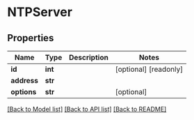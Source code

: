 # NTPServer

## Properties

Name | Type | Description | Notes
------------ | ------------- | ------------- | -------------
**id** | **int** |  | [optional] [readonly] 
**address** | **str** |  | 
**options** | **str** |  | [optional] 

[[Back to Model list]](../#documentation-for-models) [[Back to API list]](../#documentation-for-api-endpoints) [[Back to README]](../)


